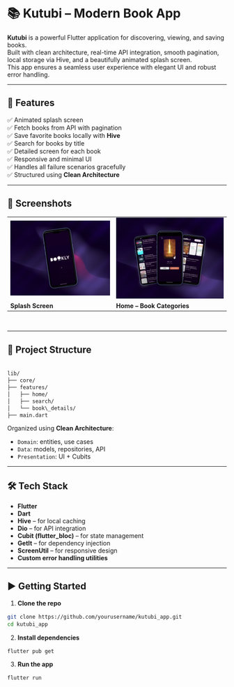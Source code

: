 # 📚 Kutubi – Modern Book App

**Kutubi** is a powerful Flutter application for discovering, viewing, and saving books.  
Built with clean architecture, real-time API integration, smooth pagination, local storage via Hive, and a beautifully animated splash screen.  
This app ensures a seamless user experience with elegant UI and robust error handling.

---

## 🚀 Features

✅ Animated splash screen  
✅ Fetch books from API with pagination  
✅ Save favorite books locally with **Hive**  
✅ Search for books by title  
✅ Detailed screen for each book  
✅ Responsive and minimal UI  
✅ Handles all failure scenarios gracefully  
✅ Structured using **Clean Architecture**

---

## 📸 Screenshots

<div align="center">

<table>
  <tr>
    <td><img src="assets/images/shots_splash.png" width="600"/></td>
    <td><img src="assets/images/shots 2.png" width="600"/></td>
  </tr>
  <tr>
    <td><b>Splash Screen</b></td>
    <td><b>Home – Book Categories</b></td>
  </tr>
</table>

<br/>

</div>

---

## 🧱 Project Structure

```

lib/
├── core/
├── features/
│   ├── home/
│   ├── search/
│   └── book\_details/
├── main.dart

````

Organized using **Clean Architecture**:  
- `Domain`: entities, use cases  
- `Data`: models, repositories, API  
- `Presentation`: UI + Cubits

---

## 🛠️ Tech Stack

- **Flutter**
- **Dart**
- **Hive** – for local caching
- **Dio** – for API integration
- **Cubit (flutter_bloc)** – for state management
- **GetIt** – for dependency injection
- **ScreenUtil** – for responsive design
- **Custom error handling utilities**

---

## ▶️ Getting Started

1. **Clone the repo**

```bash
git clone https://github.com/yourusername/kutubi_app.git
cd kutubi_app
````

2. **Install dependencies**

```bash
flutter pub get
```

3. **Run the app**

```bash
flutter run
```

```
